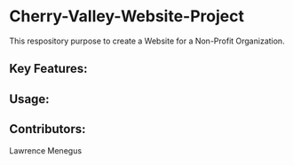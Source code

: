 ﻿# Cherry-Valley-Website-Project
 
<p> This respository purpose to create a Website for a Non-Profit Organization.</p>

## Key Features:

<p> </p>

## Usage:

<p>  </p>

## Contributors:

<p>Lawrence Menegus</p>
<p></p>
<p></p>
